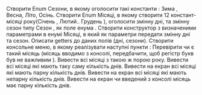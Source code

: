 Створити Enum Сезони, в якому оголосити такі константи : Зима , Весна, Літо, Осінь.
Створити Enum Місяці, в якому створити 12 констант- місяці року(Січень , Лютий.. Грудень ), оголосити змінну дні, та змінну сезон типу Сезон , як поле енума . Створити конструктор з визначеними параметрами в енумі Місяці, в який як параметри передати змінну дні та сезон. Описати getters до даних полів (дні, сезони). Створити консольне меню, в якому реалізувати наступні пункти :
Перевірити чи є такий місяць (місяць вводимо з консолі, передбачити, щоб регістр букв був не важливим ).
Вивести всі місяці з такою ж порою року.
Вивести всі місяці які мають таку саму кількість днів.
Вивести на екран всі місяці які мають парну кількість днів.
Вивести на екран всі місяці які мають непарну кількість днів.
Вивести на екран чи введений з консолі місяць має парну кількість днів.

